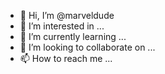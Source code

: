 - 👋 Hi, I’m @marveldude
- 👀 I’m interested in ...
- 🌱 I’m currently learning ...
- 💞️ I’m looking to collaborate on ...
- 📫 How to reach me ...

<!---
valathysivaram/valathysivaram is a ✨ special ✨ repository because its `README.md` (this file) appears on your GitHub profile.
You can click the Preview link to take a look at your changes.
--->
